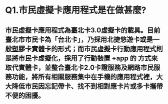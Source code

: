 # Q1.市民虛擬卡應用程式是在做甚麼?

## 市民虛擬卡應用程式為臺北卡3.0虛擬卡的載具。目前臺北市市民卡為「台北卡」，乃採用北捷悠遊卡或是一般塑膠卡實體卡的形式；而市民虛擬卡行動應用程式則是將市民卡虛擬化，採用了行動裝置 +app 的 方式來取代實體卡，並整合臺北卡2.0卡證服務及網路市民服務功能，將所有相關服務集中在手機的應用程式裡，大大降低市民因忘記帶卡、找不到相對應卡片或多卡攜帶不便的困擾。

